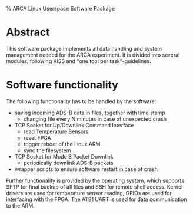 % ARCA Linux Userspace Software Package

# Abstract
This software package implements all data handling and system management needed for the ARCA experiment. It is divided into several modules, following KISS and "one tool per task"-guidelines.

# Software functionality
The following functionality has to be handled by the software:

* saving incoming ADS-B data in files, together with time stamp
    * changing file every N minutes in case of unexpected crash
* TCP Socket for Up/Downlink Command Interface
    * read Temperature Sensors
    * reset FPGA
    * trigger reboot of the Linux ARM
    * sync the filesystem
* TCP Socket for Mode S Packet Downlink
    * periodically downlink ADS-B packets
* wrapper scripts to ensure software restart in case of crash

Further functionality is provided by the operating system, which supports SFTP for final backup of all files and SSH for remote shell access. Kernel drivers are used for temperature sensor reading, GPIOs are used for interfacing with the FPGA. The AT91 UART is used for data communication to the ARM.


